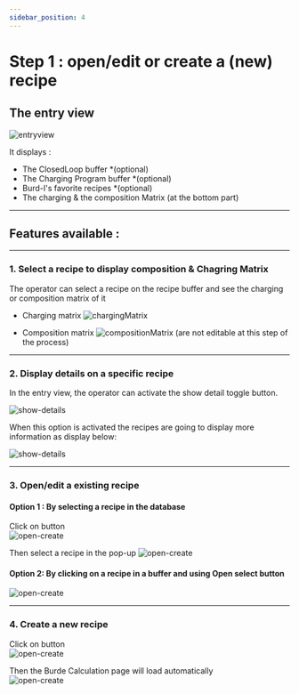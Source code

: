 ```yaml
---
sidebar_position: 4
---
```


# Step 1 : open/edit or create a (new) recipe

## The entry view 

![entryview](/img/burdi/01-en.png)

It displays :
* The ClosedLoop buffer *(optional)
* The Charging Program buffer *(optional)
* Burd-I's favorite recipes *(optional)
* The charging & the composition Matrix (at the bottom part)
---
## Features available :
---
### 1. Select a recipe to display composition & Chagring Matrix

The operator can select a recipe on the recipe buffer and see the charging or composition matrix of it
* Charging matrix 
![chargingMatrix](/img/burdi/01-en-chargingMatrix.png)

* Composition matrix
![compositionMatrix](/img/burdi/01-en-compositionMatrix.png)
(are not editable at this step of the process)
---
### 2. Display details on a specific recipe
In the entry view, the operator can activate the show detail toggle button.

![show-details](/img/burdi/01-en-showDetails.png)

When this option is activated the recipes are going to display more information as display below:

![show-details](/img/burdi/01-en-showDetailsDisplay.png)

---
### 3. Open/edit a existing recipe

#### Option 1 : By selecting a recipe in the database

Click on button  
![open-create](/img/burdi/01-openRecipeButton.png)

Then select a recipe in the pop-up
![open-create](/img/burdi/01-en-openRecipe.gif)

#### Option 2: By clicking on a recipe in a buffer and using Open select button

![open-create](/img/burdi/01-en-selctRecipeToOpen.png)

---

### 4. Create a new recipe

Click on button  
![open-create](/img/burdi/01-newRecipeButton.png)

Then the Burde Calculation page will load automatically  
![open-create](/img/burdi/01-en-createNewRecipe.gif)



